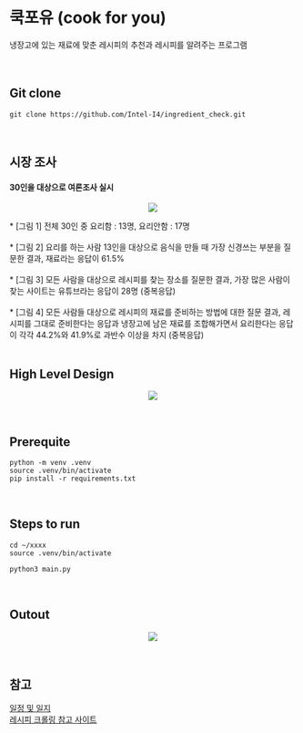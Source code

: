 # 쿡포유 (cook for you)
냉장고에 있는 재료에 맞춘 레시피의 추천과 레시피를 알려주는 프로그램 
</br></br></br>


## Git clone 
```
git clone https://github.com/Intel-I4/ingredient_check.git
```

</br>


## 시장 조사
#### 30인을 대상으로 여론조사 실시</br>
<p align="center">
  <img src="https://ibb.co/KqrdMt2">
</p>  
* [그림 1] 전체 30인 중 요리함 : 13명, 요리안함 : 17명</br></br>
* [그림 2] 요리를 하는 사람 13인을 대상으로 음식을 만들 때 가장 신경쓰는 부분을 질문한 결과, 재료라는 응답이 61.5% </br></br>
* [그림 3] 모든 사람을 대상으로 레시피를 찾는 장소를 질문한 결과, 가장 많은 사람이 찾는 사이트는 유튜브라는 응답이 28명 (중복응답)</br></br>
* [그림 4] 모든 사람들 대상으로 레시피의 재료를 준비하는 방법에 대한 질문 결과, 레시피를 그대로 준비한다는 응답과 냉장고에 남은 재료를 조합해가면서 요리한다는 응답이 각각 44.2%와 41.9%로 과반수 이상을 차지 (중복응답)</br>

</br>


## High Level Design

<p align="center">
  <img src="https://ibb.co/rZZBMCb">
</p>



</br>


## Prerequite
```
python -m venv .venv
source .venv/bin/activate
pip install -r requirements.txt
```


</br>


## Steps to run


```
cd ~/xxxx
source .venv/bin/activate

python3 main.py
```


</br>


## Outout

<p align="center">
  <img src="https://ibb.co/3rZMHTD">
</p>


</br>




## 참고

[일정 및 일지](https://jang-hw.notion.site/I4-2024-372453cc120247ff860577e3eaf6c50d?pvs=74)</br>
[레시피 크롤링 참고 사이트](https://otugi.tistory.com/393)   


